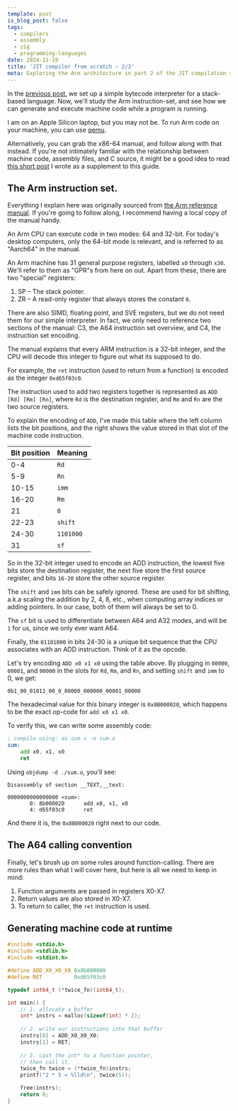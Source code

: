 ```yaml
---
template: post
is_blog_post: false
tags:
  - compilers 
  - assembly 
  - zig 
  - programming-languages
date: 2024-11-19
title: 'JIT compiler from scratch – 2/3'
meta: Exploring the Arm architecture in part 2 of the JIT compilation series 
---
```


In the [previous post](/jit-01/), we set up a simple bytecode interpreter for a stack-based language.
Now, we'll study the Arm instruction-set, and see how we can generate and execute machine code
while a program is running.

I am on an Apple Silicon laptop, but you may not be.
To run Arm code on your machine, you can use [qemu](https://www.qemu.org/download/).

Alternatively, you can grab the x86-64 manual, and follow along with that instead.
If you're not intimately familiar with the relationship between machine code, assembly files, and C source,
it might be a good idea to read [this short post](/blog/c-source-to-machine-code/) I wrote as a supplement to this guide.

## The Arm instruction set.

Everything I explain here was originally sourced from [the Arm reference manual](https://developer.arm.com/documentation/ddi0487/latest).
If you're going to follow along, I recommend having a local copy of the manual handy.

An Arm CPU can execute code in two modes: 64 and 32-bit.
For today's desktop computers, only the 64-bit mode is relevant, and is referred to as "Aarch64" in the manual.

An Arm machine has 31 general purpose registers, labelled `x0` through `x30`.
We'll refer to them as "GPR"s from here on out.
Apart from these, there are two "special" registers:

1. SP – The stack pointer.
2. ZR – A read-only register that always stores the constant `0`. 

There are also SIMD, floating point, and SVE registers,
but we do not need them for our simple interpreter.
In fact, we only need to reference two sections of the manual:
C3, the A64 instruction set overview, and C4, the instruction set encoding.

The manual explains that every ARM instruction is a 32-bit integer,
and the CPU will decode this integer to figure out what its supposed to do.

For example, the `ret` instruction (used to return from a function) is encoded as 
the integer `0xd65f03c0`.

The instruction used to add two registers together is represented as `ADD [Rd] [Rm] [Rn]`,
where `Rd` is the destination register, and `Rm` and `Rn` are the two source registers.

To explain the encoding of `ADD`, I've made this table where 
the left column lists the bit positions, and the right shows the value
stored in that slot of the machine code instruction.

| Bit position | Meaning |
|--------------|---------|
| 0-4          | `Rd`      |
| 5-9          | `Rn`      |
| 10-15        | `imm`     |
| 16-20        | `Rm`      |
| 21           | `0`       |
| 22-23        | `shift`   |
| 24-30        | `1101000` |
| 31           | `sf`      |

So in the 32-bit integer used to encode an ADD instruction,
the lowest five bits store the destination register, the next five 
store the first source register, and bits `16-20` store the other source register.

The `shift` and `imm` bits can be safely ignored.
These are used for bit shifting, a.k.a scaling the addition by 2, 4, 8, etc.,
when computing array indices or adding pointers.
In our case, both of them will always be set to 0.

The `sf` bit is used to differentiate between A64 and A32 modes,
and will be `1` for us, since we only ever want A64.

Finally, the `01101000` in bits 24-30 is a unique bit sequence that the CPU
associates with an ADD instruction.
Think of it as the opcode.

Let's try encoding `ADD x0 x1 x0` using the table above.
By plugging in `00000`, `00001`, and `00000` in the slots for `Rd`, `Rm`,
and `Rn`, and setting `shift` and `imm` to 0, we get:

```
0b1_00_01011_00_0_00000_000000_00001_00000
```

The hexadecimal value for this binary integer is `0x8B000020`, which
happens to be the exact op-code for `add x0 x1 x0`.

To verify this, we can write some assembly code:

```asm
; compile using: as sum.s -o sum.o
sum:
    add x0, x1, x0
    ret
```

Using `objdump -d ./sum.o`, you'll see: 

```
Disassembly of section __TEXT,__text:

0000000000000000 <sum>:
       0: 8b000020     	add	x0, x1, x0
       4: d65f03c0     	ret
```

And there it is, the `0x8B000020` right next to our code.

## The A64 calling convention

Finally, let's brush up on some rules around function-calling.
There are more rules than what I will cover here, but here is all we need to keep in mind:

1. Function arguments are passed in registers X0-X7.
2. Return values are also stored in X0-X7.
3. To return to caller, the `ret` instruction is used.

## Generating machine code at runtime

```c
#include <stdio.h>
#include <stdlib.h>
#include <stdint.h>

#define ADD_X0_X0_X0 0x8b000000
#define RET          0xd65f03c0

typedef int64_t (*twice_fn)(int64_t);

int main() {
    // 1. allocate a buffer
    int* instrs = malloc(sizeof(int) * 2);
    
    // 2. write our instructions into that buffer
    instrs[0] = ADD_X0_X0_X0;
    instrs[1] = RET;
    
    // 3. cast the int* to a function pointer, 
    // then call it.
    twice_fn twice = (*twice_fn)instrs;
    printf("2 * 5 = %lld\n", twice(5));

    free(instrs);
    return 0;
}
```

